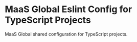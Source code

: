 
# MaaS Global Eslint Config for TypeScript Projects

MaaS Global shared configuration for TypeScript projects.
